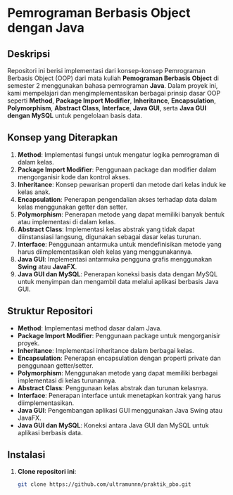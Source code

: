 # Pemrograman Berbasis Object dengan Java

## Deskripsi
Repositori ini berisi implementasi dari konsep-konsep Pemrograman Berbasis Object (OOP) dari mata kuliah **Pemograman Berbasis Object** di semester 2 menggunakan bahasa pemrograman **Java**. Dalam proyek ini, kami mempelajari dan mengimplementasikan berbagai prinsip dasar OOP seperti **Method**, **Package Import Modifier**, **Inheritance**, **Encapsulation**, **Polymorphism**, **Abstract Class**, **Interface**, **Java GUI**, serta **Java GUI dengan MySQL** untuk pengelolaan basis data.

## Konsep yang Diterapkan
1. **Method**: Implementasi fungsi untuk mengatur logika pemrograman di dalam kelas.
2. **Package Import Modifier**: Penggunaan package dan modifier dalam mengorganisir kode dan kontrol akses.
3. **Inheritance**: Konsep pewarisan properti dan metode dari kelas induk ke kelas anak.
4. **Encapsulation**: Penerapan pengendalian akses terhadap data dalam kelas menggunakan getter dan setter.
5. **Polymorphism**: Penerapan metode yang dapat memiliki banyak bentuk atau implementasi di dalam kelas.
6. **Abstract Class**: Implementasi kelas abstrak yang tidak dapat diinstansiasi langsung, digunakan sebagai dasar kelas turunan.
7. **Interface**: Penggunaan antarmuka untuk mendefinisikan metode yang harus diimplementasikan oleh kelas yang menggunakannya.
8. **Java GUI**: Implementasi antarmuka pengguna grafis menggunakan **Swing** atau **JavaFX**.
9. **Java GUI dan MySQL**: Penerapan koneksi basis data dengan MySQL untuk menyimpan dan mengambil data melalui aplikasi berbasis Java GUI.

## Struktur Repositori
- **Method**: Implementasi method dasar dalam Java.
- **Package Import Modifier**: Penggunaan package untuk mengorganisir proyek.
- **Inheritance**: Implementasi inheritance dalam berbagai kelas.
- **Encapsulation**: Penerapan encapsulation dengan properti private dan penggunaan getter/setter.
- **Polymorphism**: Menggunakan metode yang dapat memiliki berbagai implementasi di kelas turunannya.
- **Abstract Class**: Penggunaan kelas abstrak dan turunan kelasnya.
- **Interface**: Penerapan interface untuk menetapkan kontrak yang harus diimplementasikan.
- **Java GUI**: Pengembangan aplikasi GUI menggunakan Java Swing atau JavaFX.
- **Java GUI dan MySQL**: Koneksi antara Java GUI dan MySQL untuk aplikasi berbasis data.

## Instalasi
1. **Clone repositori ini**:
   ```bash
   git clone https://github.com/ultramunnn/praktik_pbo.git

